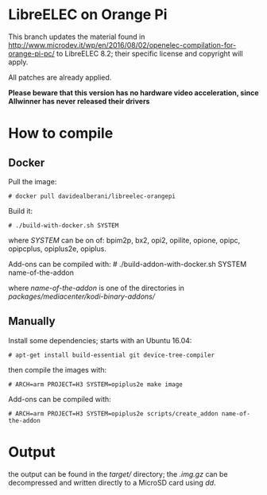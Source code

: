 # LibreELEC on Orange Pi

This branch updates the material found in http://www.microdev.it/wp/en/2016/08/02/openelec-compilation-for-orange-pi-pc/ to LibreELEC 8.2; their specific license and copyright will apply.

All patches are already applied.

**Please beware that this version has no hardware video acceleration, since Allwinner has never released their drivers**

# How to compile

## Docker

Pull the image:

    # docker pull davidealberani/libreelec-orangepi

Build it:

    # ./build-with-docker.sh SYSTEM

where *SYSTEM* can be on of: bpim2p, bx2, opi2, opilite, opione, opipc, opipcplus, opiplus2e, opiplus.

Add-ons can be compiled with:
    # ./build-addon-with-docker.sh SYSTEM name-of-the-addon

where *name-of-the-addon* is one of the directories in *packages/mediacenter/kodi-binary-addons/*


## Manually

Install some dependencies; starts with an Ubuntu 16.04:
    
    # apt-get install build-essential git device-tree-compiler

then compile the images with:

    # ARCH=arm PROJECT=H3 SYSTEM=opiplus2e make image

Add-ons can be compiled with:

    # ARCH=arm PROJECT=H3 SYSTEM=opiplus2e scripts/create_addon name-of-the-addon

# Output

the output can be found in the *target/* directory; the *.img.gz* can be decompressed and written directly to a MicroSD card using *dd*.

